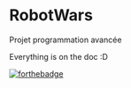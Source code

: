 # RobotWars
Projet programmation avancée

Everything is on the doc :D

[![forthebadge](http://forthebadge.com/images/badges/made-with-crayons.svg)](http://forthebadge.com)
